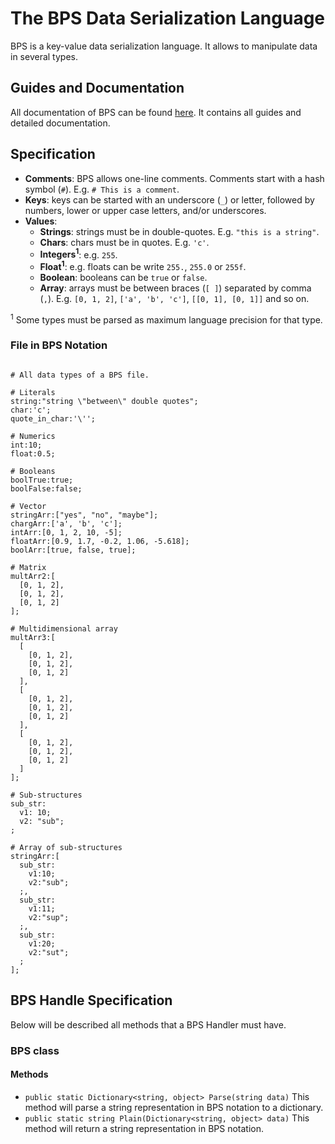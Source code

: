 # The BPS Data Serialization Language

BPS is a key-value data serialization language. It allows to manipulate data in several types.


## Guides and Documentation

All documentation of BPS can be found [here](https://bps-lib.github.io/). It contains all guides and detailed documentation.


## Specification

- **Comments**: BPS allows one-line comments. Comments start with a hash symbol (`#`). E.g. `# This is a comment`.
- **Keys**: keys can be started with an underscore (`_`) or letter, followed by numbers, lower or upper case letters, and/or underscores.
- **Values**:
  * **Strings**: strings must be in double-quotes. E.g. `"this is a string"`.
  * **Chars**: chars must be in quotes. E.g. `'c'`.
  * **Integers<sup>1</sup>**: e.g. `255`.
  * **Float<sup>1</sup>**: e.g. floats can be write `255.`, `255.0` or `255f`.
  * **Boolean**: booleans can be `true` or `false`.
  * **Array**: arrays must be between braces (`[ ]`) separated by comma (`,`). E.g. `[0, 1, 2]`, `['a', 'b', 'c']`, `[[0, 1], [0, 1]]` and so on.

<sup>1</sup> Some types must be parsed as maximum language precision for that type.

### File in BPS Notation

```

# All data types of a BPS file.

# Literals
string:"string \"between\" double quotes";
char:'c';
quote_in_char:'\'';

# Numerics
int:10;
float:0.5;

# Booleans
boolTrue:true;
boolFalse:false;

# Vector
stringArr:["yes", "no", "maybe"];
chargArr:['a', 'b', 'c'];
intArr:[0, 1, 2, 10, -5];
floatArr:[0.9, 1.7, -0.2, 1.06, -5.618];
boolArr:[true, false, true];

# Matrix
multArr2:[
  [0, 1, 2],
  [0, 1, 2],
  [0, 1, 2]
];

# Multidimensional array
multArr3:[
  [
    [0, 1, 2],
    [0, 1, 2],
    [0, 1, 2]
  ],
  [
    [0, 1, 2],
    [0, 1, 2],
    [0, 1, 2]
  ],
  [
    [0, 1, 2],
    [0, 1, 2],
    [0, 1, 2]
  ]
];

# Sub-structures
sub_str:
  v1: 10;
  v2: "sub";
;

# Array of sub-structures
stringArr:[
  sub_str:
    v1:10;
    v2:"sub";
  ;,
  sub_str:
    v1:11;
    v2:"sup";
  ;,
  sub_str:
    v1:20;
    v2:"sut";
  ;
];

```

## BPS Handle Specification

Below will be described all methods that a BPS Handler must have.

### BPS class

#### Methods
- `public static Dictionary<string, object> Parse(string data)`
This method will parse a string representation in BPS notation to a dictionary.
- `public static string Plain(Dictionary<string, object> data)`
This method will return a string representation in BPS notation.
